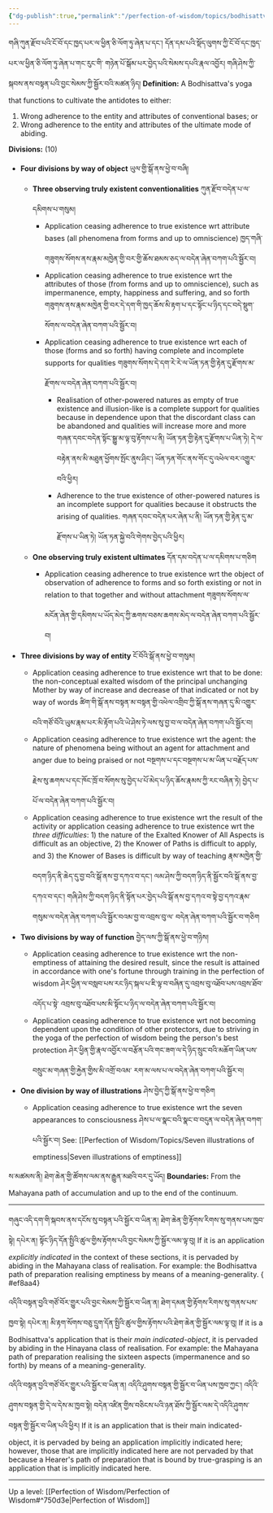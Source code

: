 ```yaml
---
{"dg-publish":true,"permalink":"/perfection-of-wisdom/topics/bodhisattva-s-application-in-this-context/"}
---
```


གཞི་ཀུན་རྫོབ་པའི་ངོ་བོ་དང་ཁྱད་པར་ལ་ཕྱིན་ཅི་ལོག་ཏུ་ཞེན་པ་དང༌། དོན་དམ་པའི་སྡོད་ལུགས་ཀྱི་ངོ་བོ་དང་ཁྱད་པར་ལ་ཕྱིན་ཅི་ལོག་ཏུ་ཞེན་པ་གང་རུང་གི་
གཉེན་པོ་སྒོམ་པར་བྱེད་པའི་སེམས་དཔའི་རྣལ་འབྱོར། གཞི་ཤེས་ཀྱི་སྐབས་ནས་བསྟན་པའི་བྱང་སེམས་ཀྱི་སྦྱོར་བའི་མཚན་ཉིད།
**Definition:** A Bodhisattva's yoga that functions to cultivate the antidotes to either:
1. Wrong adherence to the entity and attributes of conventional bases; or
2. Wrong adherence to the entity and attributes of the ultimate mode of abiding.

**Divisions:** (10)
- **Four divisions by way of object** ཡུལ་གྱི་སྒོ་ནས་ཕྱེ་བ་བཞི།
	- **Three observing truly existent conventionalities** ཀུན་རྫོབ་བདེན་པ་ལ་དམིགས་པ་གསུམ།
		- Application ceasing adherence to true existence wrt attribute bases (all phenomena from forms and up to omniscience) 
		  ཁྱད་གཞི་གཟུགས་སོགས་ནས་རྣམ་མཁྱེན་གྱི་བར་གྱི་ཆོས་ཐམས་ཅད་ལ་བདེན་ཞེན་བཀག་པའི་སྦྱོར་བ།
		- Application ceasing adherence to true existence wrt the attributes of those (from forms and up to omniscience), such as impermanence, empty, happiness and suffering, and so forth 
		  གཟུགས་ནས་རྣམ་མཁྱེན་གྱི་བར་དེ་དག་གི་ཁྱད་ཆོས་མི་རྟག་པ་དང་སྟོང་པ་ཉིད་དང་བདེ་སྡུག་སོགས་ལ་བདེན་ཞེན་བཀག་པའི་སྦྱོར་བ།
		- Application ceasing adherence to true existence wrt each of those (forms and so forth) having complete and incomplete supports for qualities
		  གཟུགས་སོགས་དེ་དག་རེ་རེ་ལ་ཡོན་ཏན་གྱི་རྟེན་དུ་རྫོགས་མ་རྫོགས་ལ་བདེན་ཞེན་བཀག་པའི་སྦྱོར་བ།
			- Realisation of other-powered natures as empty of true existence and illusion-like is a complete support for qualities because in dependence upon that the discordant class can be abandoned and qualities will increase more and more
			  གཞན་དབང་བདེན་སྟོང་སྒྱུ་མ་ལྟ་བུ་རྟོགས་པ་ནི། ཡོན་ཏན་གྱི་རྟེན་དུ་རྫོགས་པ་ཡིན་ཏེ།
			  དེ་ལ་བརྟེན་ནས་མི་མཐུན་ཕྱོགས་སྤོང་ནུས་ཤིང་། ཡོན་ཏན་གོང་ནས་གོང་དུ་འཕེལ་བར་འགྱུར་བའི་ཕྱིར།
			- Adherence to the true existence of other-powered natures is an incomplete support for qualities because it obstructs the arising of qualities.
			  གཞན་དབང་བདེན་པར་ཞེན་པ་ནི། ཡོན་ཏན་གྱི་རྟེན་དུ་མ་རྫོགས་པ་ཡིན་ཏེ། ཡོན་ཏན་སྐྱེ་བའི་གེགས་བྱེད་པའི་ཕྱིར།
	- **One observing truly existent ultimates** དོན་དམ་བདེན་པ་ལ་དམིགས་པ་གཅིག
		- Application ceasing adherence to true existence wrt the object of observation of adherence to forms and so forth existing or not in relation to that together and without attachment
		  གཟུགས་སོགས་ལ་མངོན་ཞེན་གྱི་དམིགས་པ་ཡོད་མེད་ཀྱི་ཆགས་བཅས་ཆགས་མེད་ལ་བདེན་ཞེན་བཀག་པའི་སྦྱོར་བ།
- **Three divisions by way of entity** ངོ་བོའི་སྒོ་ནས་ཕྱེ་བ་གསུམ།
	- Application ceasing adherence to true existence wrt that to be done: the non-conceptual exalted wisdom of the principal unchanging Mother by way of increase and decrease of that indicated or not by way of words ཚིག་གི་སྒོ་ནས་བསྟན་མ་བསྟན་གྱི་འཕེལ་འགྲིབ་ཀྱི་སྒོ་ནས་གཞན་དུ་མི་འགྱུར་བའི་གཙོ་བོའི་ཡུམ་རྣམ་པར་མི་རྟོག་པའི་ཡེ་ཤེས་ཏེ་ལས་སུ་བྱ་བ་ལ་བདེན་ཞེན་བཀག་པའི་སྦྱོར་བ།
	- Application ceasing adherence to true existence wrt the agent: the nature of phenomena being without an agent for attachment and anger due to being praised or not 
	  བསྔགས་པ་དང་བསྔགས་པ་མ་ཡིན་པ་བརྗོད་པས་རྗེས་སུ་ཆགས་པ་དང་ཁོང་ཁྲོ་བ་སོགས་སུ་བྱེད་པ་པོ་མེད་པ་ཉིད་ཆོས་རྣམས་ཀྱི་རང་བཞིན་ཏེ། 
	  བྱེད་པ་པོ་ལ་བདེན་ཞེན་བཀག་པའི་སྦྱོར་བ། 
	- Application ceasing adherence to true existence wrt the result of the activity or application ceasing adherence to true existence wrt the *three difficulties*: 1) the nature of the Exalted Knower of All Aspects is difficult as an objective, 2) the Knower of Paths is difficult to apply, and 3) the Knower of Bases is difficult by way of teaching 
	  རྣམ་མཁྱེན་གྱི་བདག་ཉིད་ནི་ཆེད་དུ་བྱ་བའི་སྒོ་ནས་བྱ་དཀའ་བ་དང༌། ལམ་ཤེས་ཀྱི་བདག་ཉིད་ནི་སྦྱོར་བའི་སྒོ་ནས་བྱ་དཀའ་བ་དང༌། 
	  གཞི་ཤེས་ཀྱི་བདག་ཉིད་ནི་སྟོན་པར་བྱེད་པའི་སྒོ་ནས་བྱ་དཀའ་བ་སྟེ་བྱ་དཀའ་རྣམ་གསུམ་ལ་བདེན་ཞེན་བཀག་པའི་སྦྱོར་བའམ་བྱ་བ་འབྲས་བུ་ལ་
	  བདེན་ཞེན་བཀག་པའི་སྦྱོར་བ་གཅིག
- **Two divisions by way of function** བྱེད་ལས་ཀྱི་སྒོ་ནས་ཕྱེ་བ་གཉིས།
	- Application ceasing adherence to true existence wrt the non-emptiness of attaining the desired result, since the result is attained in accordance with one's fortune through training in the perfection of wisdom ཤེར་ཕྱིན་ལ་བསླབ་པས་རང་ཉིད་སྐལ་པ་ཇི་ལྟ་བ་བཞིན་དུ་འབྲས་བུ་འཐོབ་པས་འབྲས་ཐོབ་འདོད་པ་སྟེ་
	  འབྲས་བུ་འཐོབ་པས་མི་སྟོང་པ་ཉིད་ལ་བདེན་ཞེན་བཀག་པའི་སྦྱོར་བ།
	- Application ceasing adherence to true existence wrt not becoming dependent upon the condition of other protectors, due to striving in the yoga of the perfection of wisdom being the person's best protection ཤེར་ཕྱིན་གྱི་རྣལ་འབྱོར་ལ་བརྩོན་པའི་གང་ཟག་ལ་དེ་ཉིད་སྲུང་བའི་མཆོག་ཡིན་པས་བསྲུང་མ་གཞན་གྱི་རྐྱེན་གྱིས་མི་འགྲོ་བའམ་
	  རག་མ་ལས་པ་ལ་བདེན་ཞེན་བཀག་པའི་སྦྱོར་བ།
- **One division by way of illustrations** ཤེས་བྱེད་ཀྱི་སྒོ་ནས་ཕྱེ་བ་གཅིག
	- Application ceasing adherence to true existence wrt the seven appearances to consciousness
	  ཤེས་པ་ལ་སྣང་བའི་སྣང་བ་བདུན་ལ་བདེན་ཞེན་བཀག་པའི་སྦྱོར་བ།
	  See: [[Perfection of Wisdom/Topics/Seven illustrations of emptiness\|Seven illustrations of emptiness]]

ས་མཚམས་ནི། ཐེག་ཆེན་གྱི་ཚོགས་ལམ་ནས་རྒྱུན་མཐའི་བར་དུ་ཡོད།
**Boundaries:** From the Mahayana path of accumulation and up to the end of the continuum.

---
གཞུང་འདི་དག་གི་སྐབས་ནས་དངོས་སུ་བསྟན་པའི་སྦྱོར་བ་ཡིན་ན། ཐེག་ཆེན་གྱི་རྟོགས་རིགས་སུ་གནས་པས་ཁྱབ་སྟེ། 
དཔེར་ན། སྟོང་ཉིད་དོན་སྤྱིའི་ཚུལ་གྱིས་རྟོགས་པའི་བྱང་སེམས་ཀྱི་སྦྱོར་ལམ་ལྟ་བུ། 
If it is an application *explicitly indicated* in the context of these sections, it is pervaded by abiding in the Mahayana class of realisation.
For example: the Bodhisattva path of preparation realising emptiness by means of a meaning-generality.
{ #ef8aa4}


འདིའི་བསྟན་བྱའི་གཙོ་བོར་གྱུར་པའི་བྱང་སེམས་ཀྱི་སྦྱོར་བ་ཡིན་ན། ཐེག་དམན་གྱི་རྟོགས་རིགས་སུ་གནས་པས་ཁྱབ་སྟེ། 
དཔེར་ན། མི་རྟག་སོགས་བཅུ་དྲུག་དོན་སྤྱིའི་ཚུལ་གྱིས་རྟོགས་པའི་ཐེག་ཆེན་གྱི་སྦྱོར་ལམ་ལྟ་བུ། 
If it is a Bodhisattva's application that is their *main indicated-object*, it is pervaded by abiding in the Hinayana class of realisation.
For example: the Mahayana path of preparation realising the sixteen aspects (impermanence and so forth) by means of a meaning-generality.

འདིའི་བསྟན་བྱའི་གཙོ་བོར་གྱུར་པའི་སྦྱོར་བ་ཡིན་ན། འདིའི་ཤུགས་བསྟན་གྱི་སྦྱོར་བ་ཡིན་པས་ཁྱབ་ཀྱང༌། འདིའི་ཤུགས་བསྟན་གྱི་དེ་ལ་དེས་མ་ཁྱབ་སྟེ། 
བདེན་འཛིན་གྱིས་བཅིངས་པའི་ཉན་ཐོས་ཀྱི་སྦྱོར་ལམ་དེ་འདིའི་ཤུགས་བསྟན་གྱི་སྦྱོར་བ་ཡིན་པའི་ཕྱིར། 
If it is an application that is their main indicated-object, it is pervaded by being an application implicitly indicated here; however, those that are implicitly indicated here are not pervaded by that because a Hearer's path of preparation that is bound by true-grasping is an application that is implicitly indicated here.

---
Up a level: [[Perfection of Wisdom/Perfection of Wisdom#^750d3e\|Perfection of Wisdom]]
